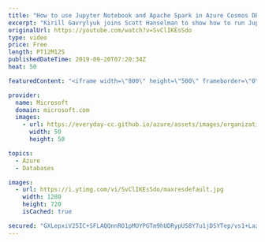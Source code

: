 ```yaml
---
title: "How to use Jupyter Notebook and Apache Spark in Azure Cosmos DB | Azure Friday"
excerpt: "Kirill Gavrylyuk joins Scott Hanselman to show how to run Jupyter Notebook and Apache Spark in Azure Cosmos DB. Now you can use the interactive experience of Jupyter Notebook and analytics powered by Apache Spark with your operational data. Run analytics and ML on your operational data in real time without"
originalUrl: https://youtube.com/watch?v=SvClIKEsSdo
type: video
price: Free
length: PT12M12S
publishedDateTime: 2019-09-20T07:20:34Z
heat: 50

featuredContent: "<iframe width=\"800\" height=\"500\" frameborder=\"0\" src=\"https://www.youtube.com/embed/SvClIKEsSdo\" allow=\"accelerometer; autoplay; encrypted-media; gyroscope; picture-in-picture\" allowfullscreen></iframe>"

provider:
  name: Microsoft
  domain: microsoft.com
  images:
    - url: https://everyday-cc.github.io/azure/assets/images/organizations/microsoft.com-50x50.jpg
      width: 50
      height: 50

topics:
  - Azure
  - Databases

images:
  - url: https://i.ytimg.com/vi/SvClIKEsSdo/maxresdefault.jpg
    width: 1280
    height: 720
    isCached: true

secured: "GXLepxiV25IC+SFLAQQnnRO1pMUYPGTm9hUDRypUS8Y7u1jDSYTep/vs1+LazPLvPR0ZlEPbS5DjtLhO8ihTPBaNz4Oz206TCXPLECHSisZv4511ZN4dRpFThufshjp4GrK2EG9/G6tEzuVUBGiVp08Krele6vB4vMH/fxzPiTr2smWGHC2rqmHMdwjbpZ107P+tQhD3J81CZHYF1E5VhVY0bNf7Ks2vgd9pJC9CXaNuMOz25E+BaDJkOOg0idtfhbk/uoI0saP2DdPuG9+QoJakgKvns+SfX+fwGa6e5n51IxfTFClYaBtbQErhTTxYXPTajJ1L8AFxtWbWv3fzZjSCg26/BDVjn/DzCHaOD46Kqybh5yqAjw+VaYGGEx3XlPvaXFYYQAI4rjSjNqzRyZogS8spXp1xG/CFhSYNfho=;MdfHwoOmZTiZTa6jOFMEHA=="
---
```


